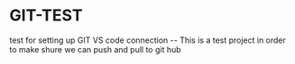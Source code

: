 # GIT-TEST
test for setting up GIT VS code connection
-- This is a test project in order to make shure we can push and pull to git hub